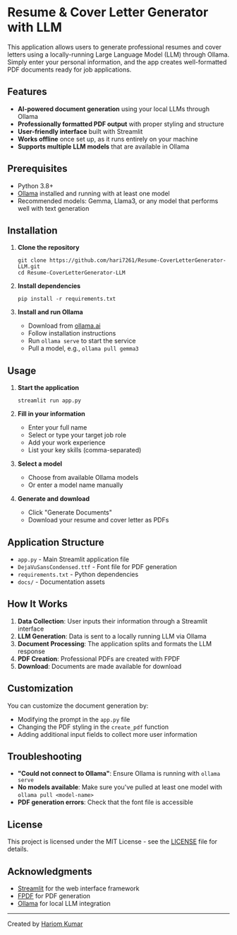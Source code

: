 # Resume & Cover Letter Generator with LLM

This application allows users to generate professional resumes and cover letters using a locally-running Large Language Model (LLM) through Ollama. Simply enter your personal information, and the app creates well-formatted PDF documents ready for job applications.

## Features
- **AI-powered document generation** using your local LLMs through Ollama
- **Professionally formatted PDF output** with proper styling and structure
- **User-friendly interface** built with Streamlit
- **Works offline** once set up, as it runs entirely on your machine
- **Supports multiple LLM models** that are available in Ollama

## Prerequisites
- Python 3.8+
- [Ollama](https://ollama.ai/) installed and running with at least one model
- Recommended models: Gemma, Llama3, or any model that performs well with text generation

## Installation

1. **Clone the repository**
   ```
   git clone https://github.com/hari7261/Resume-CoverLetterGenerator-LLM.git
   cd Resume-CoverLetterGenerator-LLM
   ```

2. **Install dependencies**
   ```
   pip install -r requirements.txt
   ```

3. **Install and run Ollama**
   - Download from [ollama.ai](https://ollama.ai/)
   - Follow installation instructions
   - Run `ollama serve` to start the service
   - Pull a model, e.g., `ollama pull gemma3`

## Usage

1. **Start the application**
   ```
   streamlit run app.py
   ```

2. **Fill in your information**
   - Enter your full name
   - Select or type your target job role
   - Add your work experience
   - List your key skills (comma-separated)

3. **Select a model**
   - Choose from available Ollama models
   - Or enter a model name manually

4. **Generate and download**
   - Click "Generate Documents"
   - Download your resume and cover letter as PDFs

## Application Structure

- `app.py` - Main Streamlit application file
- `DejaVuSansCondensed.ttf` - Font file for PDF generation
- `requirements.txt` - Python dependencies
- `docs/` - Documentation assets

## How It Works

1. **Data Collection**: User inputs their information through a Streamlit interface
2. **LLM Generation**: Data is sent to a locally running LLM via Ollama
3. **Document Processing**: The application splits and formats the LLM response
4. **PDF Creation**: Professional PDFs are created with FPDF
5. **Download**: Documents are made available for download

## Customization

You can customize the document generation by:

- Modifying the prompt in the `app.py` file
- Changing the PDF styling in the `create_pdf` function
- Adding additional input fields to collect more user information

## Troubleshooting

- **"Could not connect to Ollama"**: Ensure Ollama is running with `ollama serve`
- **No models available**: Make sure you've pulled at least one model with `ollama pull <model-name>`
- **PDF generation errors**: Check that the font file is accessible

## License

This project is licensed under the MIT License - see the [LICENSE](LICENSE) file for details.

## Acknowledgments

- [Streamlit](https://streamlit.io/) for the web interface framework
- [FPDF](https://pyfpdf.github.io/fpdf2/) for PDF generation
- [Ollama](https://ollama.ai/) for local LLM integration

---

Created by [Hariom Kumar](https://github.com/hari7261)
